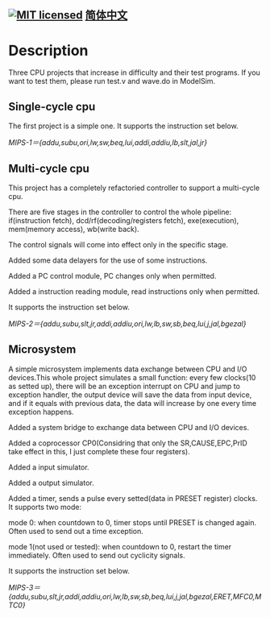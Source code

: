 [![MIT licensed](https://img.shields.io/badge/license-MIT-brightgreen.svg)](LICENSE)
[简体中文](README.md)
-----------
# Description
Three CPU projects that increase in difficulty and their test programs. If you want to test them, please run test.v and wave.do in ModelSim.

## Single-cycle cpu
The first project is a simple one. It supports the instruction set below.

*MIPS-1＝{addu,subu,ori,lw,sw,beq,lui,addi,addiu,lb,slt,jal,jr}*

## Multi-cycle cpu
This project has a completely refactoried controller to support a multi-cycle cpu.

There are five stages in the controller to control the whole pipeline: if(instruction fetch), dcd/rf(decoding/registers fetch), exe(execution), mem(memory access), wb(write back).

The control signals will come into effect only in the specific stage.

Added some data delayers for the use of some instructions.

Added a PC control module, PC changes only when permitted.

Added a instruction reading module, read instructions only when permitted.

It supports the instruction set below.

*MIPS-2＝{addu,subu,slt,jr,addi,addiu,ori,lw,lb,sw,sb,beq,lui,j,jal,bgezal}*

## Microsystem
A simple microsystem implements data exchange between CPU and I/O devices.This whole project simulates a small function: every few clocks(10 as setted up), there will be an exception interrupt on CPU and jump to exception handler, the output device will save the data from input device, and if it equals with previous data, the data will increase by one every time exception happens. 

Added a system bridge to exchange data between CPU and I/O devices.

Added a coprocessor CP0(Considring that only the SR,CAUSE,EPC,PrID take effect in this, I just complete these four registers).

Added a input simulator.

Added a output simulator.

Added a timer, sends a pulse every setted(data in PRESET register) clocks. It supports two mode:

mode 0: when countdown to 0, timer stops until PRESET is changed again. Often used to send out a time exception.

mode 1(not used or tested): when countdown to 0, restart the timer immediately. Often used to send out cyclicity signals.

It supports the instruction set below.

*MIPS-3＝{addu,subu,slt,jr,addi,addiu,ori,lw,lb,sw,sb,beq,lui,j,jal,bgezal,ERET,MFC0,MTC0}*
